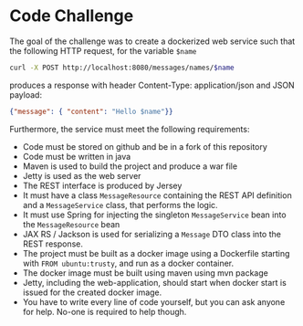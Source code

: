 # Code Challenge
The goal of the challenge was to create a dockerized web service such that the following HTTP request, for the variable `$name`
```sh
curl -X POST http://localhost:8080/messages/names/$name
```
produces a response with header Content-Type: application/json and JSON payload:
```json
{"message": { "content": "Hello $name"}}
```
Furthermore, the service must meet the following requirements:
* Code must be stored on github and be in a fork of this repository
* Code must be written in java
* Maven is used to build the project and produce a war file
* Jetty is used as the web server
* The REST interface is produced by Jersey
* It must have a class `MessageResource` containing the REST API definition and a `MessageService` class, that performs the logic.
* It must use Spring for injecting the singleton `MessageService` bean into the `MessageResource` bean
* JAX RS / Jackson is used for serializing a `Message` DTO class into the REST response.
* The project must be built as a docker image using a Dockerfile starting with `FROM ubuntu:trusty`, and run as a docker container.
* The docker image must be built using maven using mvn package
* Jetty, including the web-application, should start when docker start is issued for the created docker image.
* You have to write every line of code yourself, but you can ask anyone for help. No-one is required to help though.


